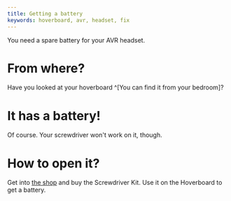 ```yaml
---
title: Getting a battery
keywords: hoverboard, avr, headset, fix
---
```


You need a spare battery for your AVR headset.

# From where?
Have you looked at your hoverboard ^[You can find it from your bedroom]?

# It has a battery!
Of course. Your screwdriver won't work on it, though.

# How to open it?
Get into [the shop](/02-pillstreet/020-shop.md) and buy the Screwdriver Kit. Use it on the Hoverboard to get a battery.
